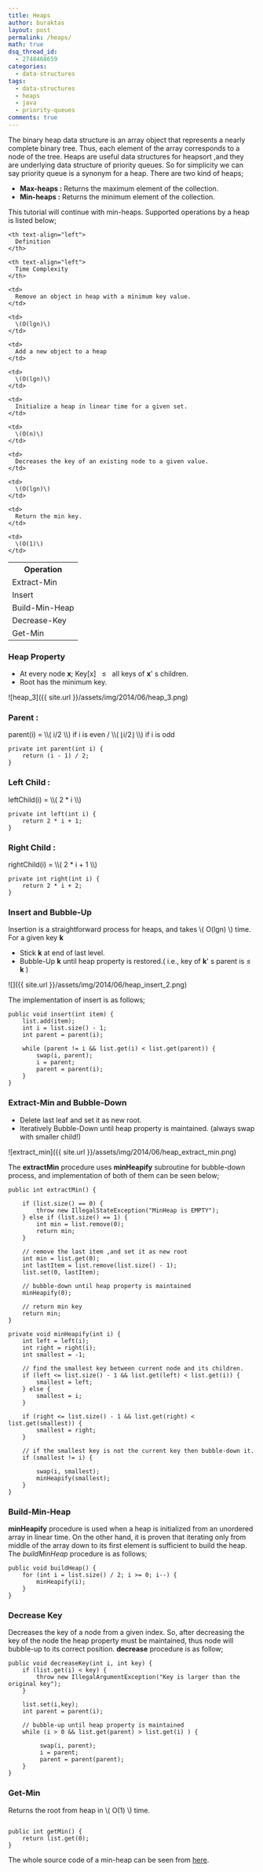 ```yaml
---
title: Heaps
author: buraktas
layout: post
permalink: /heaps/
math: true
dsq_thread_id:
  - 2748468659
categories:
  - data-structures
tags:
  - data-structures
  - heaps
  - java
  - priority-queues
comments: true
---
```

The binary heap data structure is an array object that represents a nearly complete binary tree. Thus, each element of the array corresponds to a node of the tree. Heaps are useful data structures for heapsort ,and they are underlying data structure of priority queues. So for simplicity we can say priority queue is a synonym for a heap. There are two kind of heaps;

<div>
  <ul>
    <li>
      <b>Max-heaps :</b> Returns the maximum element of the collection.
    </li>
    <li>
      <b>Min-heaps :</b> Returns the minimum element of the collection.
    </li>
  </ul>
</div>

This tutorial will continue with min-heaps. Supported operations by a heap is listed below;

<!--more-->

<table class="TFtable">
  <tr>
    <th text-align="left">
      Operation
    </th>

    <th text-align="left">
      Definition
    </th>

    <th text-align="left">
      Time Complexity
    </th>
  </tr>

  <tr>
    <td>
      Extract-Min
    </td>

    <td>
      Remove an object in heap with a minimum key value.
    </td>

    <td>
      \(O(lgn)\)
    </td>
  </tr>

  <tr>
    <td>
      Insert
    </td>

    <td>
      Add a new object to a heap
    </td>

    <td>
      \(O(lgn)\)
    </td>
  </tr>

  <tr>
    <td>
      Build-Min-Heap
    </td>

    <td>
      Initialize a heap in linear time for a given set.
    </td>

    <td>
      \(O(n)\)
    </td>
  </tr>

  <tr>
    <td>
      Decrease-Key
    </td>

    <td>
      Decreases the key of an existing node to a given value.
    </td>

    <td>
      \(O(lgn)\)
    </td>
  </tr>

  <tr>
    <td>
      Get-Min
    </td>

    <td>
      Return the min key.
    </td>

    <td>
      \(O(1)\)
    </td>
  </tr>
</table>

<h3> Heap Property </h3>

<div>
  <ul>
    <li>
      At every node <b>x</b>; Key[x] &nbsp; &le; &nbsp; all keys of <b>x</b>' s children.
    </li>
    <li>
      Root has the minimum key.
    </li>
  </ul>
</div>

![heap_3]({{ site.url }}/assets/img/2014/06/heap_3.png)

<h3> Parent : </h3>
parent(i) = \\( i/2 \\) if i is even / \\( &lfloor;i/2&rfloor; \\) if i is odd

<pre><code class="language-java">private int parent(int i) {
	return (i - 1) / 2;
}</code>
</pre>

<h3> Left Child : </h3>
leftChild(i) = \\( 2 * i \\)

<pre><code class="language-java">private int left(int i) {
    return 2 * i + 1;
}</code>
</pre>

<h3> Right Child : </h3>
rightChild(i) = \\( 2 * i + 1 \\)

<pre><code class="language-java">private int right(int i) {
    return 2 * i + 2;
}</code>
</pre>

<h3> Insert and Bubble-Up </h3>

Insertion is a straightforward process for heaps, and takes \\( O(lgn) \\) time. For a given key <b>k</b>

<div>
  <ul>
    <li>
      Stick <b>k</b> at end of last level.
    </li>
    <li>
      Bubble-Up <b>k</b> until heap property is restored.( i.e., key of <b>k</b>' s parent is &le; <b>k</b> )
    </li>
  </ul>
</div>

![]({{ site.url }}/assets/img/2014/06/heap_insert_2.png)

The implementation of insert is as follows;

<pre><code class="language-java">public void insert(int item) {
	list.add(item);
	int i = list.size() - 1;
	int parent = parent(i);

	while (parent != i && list.get(i) < list.get(parent)) {
		swap(i, parent);
		i = parent;
		parent = parent(i);
	}
}</code>
</pre>

<h3> Extract-Min and Bubble-Down </h3>

<div>
  <ul>
    <li>
      Delete last leaf and set it as new root.
    </li>
    <li>
      Iteratively Bubble-Down until heap property is maintained. (always swap with smaller child!)
    </li>
  </ul>
</div>

![extract_min]({{ site.url }}/assets/img/2014/06/heap_extract_min.png)

The <b>extractMin</b> procedure uses <b>minHeapify</b> subroutine for bubble-down process, and implementation of both of them can be seen below;

<pre><code class="language-java">public int extractMin() {

	if (list.size() == 0) {
		throw new IllegalStateException("MinHeap is EMPTY");
	} else if (list.size() == 1) {
		int min = list.remove(0);
		return min;
	}

	// remove the last item ,and set it as new root
	int min = list.get(0);
	int lastItem = list.remove(list.size() - 1);
	list.set(0, lastItem);

	// bubble-down until heap property is maintained
	minHeapify(0);

	// return min key
	return min;
}</code>
</pre>

<pre><code class="language-java">private void minHeapify(int i) {
	int left = left(i);
	int right = right(i);
	int smallest = -1;

	// find the smallest key between current node and its children.
	if (left <= list.size() - 1 && list.get(left) < list.get(i)) {
		smallest = left;
	} else {
		smallest = i;
	}

	if (right <= list.size() - 1 && list.get(right) < list.get(smallest)) {
		smallest = right;
	}

	// if the smallest key is not the current key then bubble-down it.
	if (smallest != i) {

		swap(i, smallest);
		minHeapify(smallest);
	}
}</code>
</pre>

<h3> Build-Min-Heap </h3>

<b>minHeapify</b> procedure is used when a heap is initialized from an unordered array in linear time. On the other hand, it is proven that iterating only from middle of the array down to its first element is sufficient to build the heap. The *buildMinHeap* procedure is as follows;

<pre><code class="language-java">public void buildHeap() {
	for (int i = list.size() / 2; i >= 0; i--) {
		minHeapify(i);
	}
}</code>
</pre>

<h3> Decrease Key </h3>

Decreases the key of a node from a given index. So, after decreasing the key of the node the heap property must be maintained, thus node will bubble-up to its correct position. <b>decrease</b> procedure is as follow;

<pre><code class="language-java">public void decreaseKey(int i, int key) {
	if (list.get(i) < key) {
		throw new IllegalArgumentException("Key is larger than the original key");
	}

	list.set(i,key);
	int parent = parent(i);

	// bubble-up until heap property is maintained
	while (i > 0 && list.get(parent) > list.get(i) ) {

	     swap(i, parent);
	     i = parent;
	     parent = parent(parent);
	}
}</code>
</pre>

<h3> Get-Min </h3>

Returns the root from heap in \\( O(1) \\) time.
<pre><code class="language-java">
public int getMin() {
    return list.get(0);
}</code>
</pre>

The whole source code of a min-heap can be seen from [here][1].

[1]: https://gist.github.com/flexelem/70b120ac9bf2965f419f
